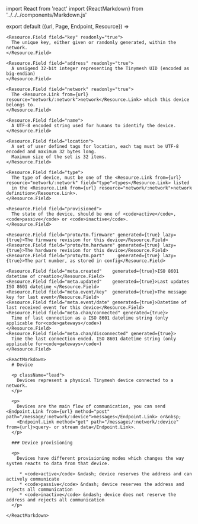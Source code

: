 import React from 'react'
import {ReactMarkdown} from '../../../components/Markdown.js'

export default ({url, Page, Endpoint, Resource}) =>
  <Resource resource="device/:network/:device" url={url} name="Device - @review" weight={30}>

    <Resource.Field field="key" readonly="true">
      The unique key, either given or randomly generated, within the network.
    </Resource.Field>

    <Resource.Field field="address" readonly="true">
      A unsigend 32-bit integer representing the Tinymesh UID (encoded as big-endian)
    </Resource.Field>

    <Resource.Field field="network" readonly="true">
      The <Resource.Link from={url} resource="network/:network">network</Resource.Link> which this device belongs to.
    </Resource.Field>

    <Resource.Field field="name">
      A UTF-8 encoded string used for humans to identify the device.
    </Resource.Field>

    <Resource.Field field="location">
      A set of user defined tags for location, each tag must be UTF-8 encoded and maximum 32 bytes long.
      Maximum size of the set is 32 items.
    </Resource.Field>

    <Resource.Field field="type">
      The type of device, must be one of the <Resource.Link from={url} resource="network/:network" field="type">types</Resource.Link> listed 
      in the <Resource.Link from={url} resource="network/:network">network definition</Resource.Link>.
    </Resource.Field>

    <Resource.Field field="provisioned">
      The state of the device, should be one of <code>active</code>, <code>passive</code> or <code>inactive</code>.
    </Resource.Field>

    <Resource.Field field="proto/tm.firmware" generated={true} lazy={true}>The firmware revision for this device</Resource.Field>
    <Resource.Field field="proto/tm.hardware" generated={true} lazy={true}>The hardware revision for this device</Resource.Field>
    <Resource.Field field="proto/tm.part"     generated={true} lazy={true}>The part number, as stored in config</Resource.Field>

    <Resource.Field field="meta.created"    generated={true}>ISO 8601 datetime of creation</Resource.Field>
    <Resource.Field field="meta.updated"    generated={true}>Last updates ISO 8601 datetime </Resource.Field>
    <Resource.Field field="meta.event/key"  generated={true}>The message key for last event</Resource.Field>
    <Resource.Field field="meta.event/date" generated={true}>Datetime of last received event for this device</Resource.Field>
    <Resource.Field field="meta.chan/connected" generated={true}>
      Time of last connection as a ISO 8601 datetime string (only applicable for<code>gateways</code>)
    </Resource.Field>
    <Resource.Field field="meta.chan/disconnected" generated={true}>
      Time the last connection ended. ISO 8601 datetime string (only applicable for<code>gateways</code>)
    </Resource.Field>

    <ReactMarkdown>
      # Device

      <p className="lead">
        Devices represent a physical Tinymesh device connected to a network.
      </p>

      <p>
        Devices are the main flow of communication, you can send <Endpoint.Link from={url} method="post" path="/message/:network/:device">messages</Endpoint.Link> or&nbsp;
        <Endpoint.Link method="get" path="/messages/:network/:device" from={url}>query- or stream data</Endpoint.Link>.
      </p>

      ### Device provisioning

      <p>
        Devices have different provisioning modes which changes the way system reacts to data from that device.

         * <code>active</code> &ndash; device reserves the address and can actively communicate
         * <code>passive</code> &ndash; device reserves the address and rejects all communication
         * <code>inactive</code> &ndash; device does not reserve the address and rejects all communication
      </p>

    </ReactMarkdown>

  </Resource>





